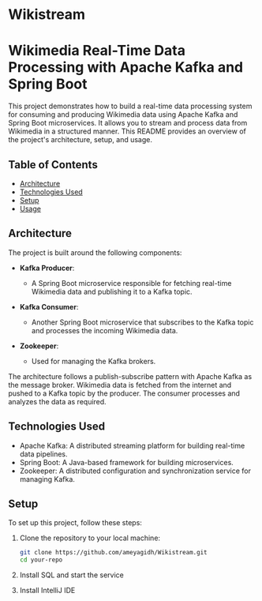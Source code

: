 # Wikistream

# Wikimedia Real-Time Data Processing with Apache Kafka and Spring Boot

This project demonstrates how to build a real-time data processing system for consuming and producing Wikimedia data using Apache Kafka and Spring Boot microservices. It allows you to stream and process data from Wikimedia in a structured manner. This README provides an overview of the project's architecture, setup, and usage.

## Table of Contents
- [Architecture](#architecture)
- [Technologies Used](#technologies-used)
- [Setup](#setup)
- [Usage](#usage)


## Architecture

The project is built around the following components:

- **Kafka Producer**:
  - A Spring Boot microservice responsible for fetching real-time Wikimedia data and publishing it to a Kafka topic.

- **Kafka Consumer**:
  - Another Spring Boot microservice that subscribes to the Kafka topic and processes the incoming Wikimedia data.

- **Zookeeper**:
  - Used for managing the Kafka brokers.

The architecture follows a publish-subscribe pattern with Apache Kafka as the message broker. Wikimedia data is fetched from the internet and pushed to a Kafka topic by the producer. The consumer processes and analyzes the data as required.

## Technologies Used

- Apache Kafka: A distributed streaming platform for building real-time data pipelines.
- Spring Boot: A Java-based framework for building microservices.
- Zookeeper: A distributed configuration and synchronization service for managing Kafka.

## Setup

To set up this project, follow these steps:

1. Clone the repository to your local machine:

   ```bash
   git clone https://github.com/ameyagidh/Wikistream.git
   cd your-repo
   ```
2. Install SQL and start the service
3. Install IntelliJ IDE

